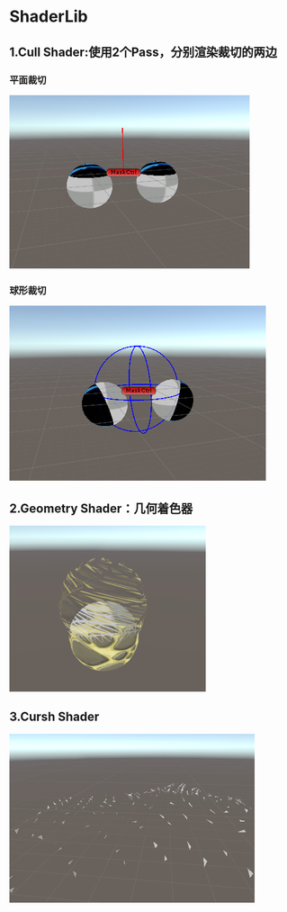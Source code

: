 # ShaderLib
## 1.Cull Shader:使用2个Pass，分别渲染裁切的两边
### 平面裁切
![Cull1](Assets/_Pictures/Cull1.png)
### 球形裁切
![Cull2](Assets/_Pictures/Cull2.png)
## 2.Geometry Shader：几何着色器
![Geometry](Assets/_Pictures/Geometry.png)
## 3.Cursh Shader
![Geometry](Assets/_Pictures/Crush.png)

